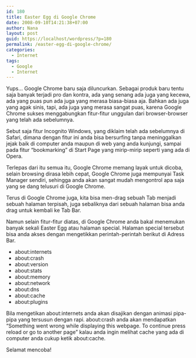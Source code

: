 ```yaml
---
id: 180
title: Easter Egg di Google Chrome
date: 2008-09-10T14:21:38+07:00
author: Nana
layout: post
guid: https://localhost/wordpress/?p=180
permalink: /easter-egg-di-google-chrome/
categories:
  - Internet
tags:
  - Google
  - Internet
---
```

Yups… Google Chrome baru saja diluncurkan. Sebagai produk baru tentu saja banyak terjadi pro dan kontra, ada yang senang ada juga yang kecewa, ada yang puas pun ada juga yang merasa biasa-biasa aja. Bahkan ada juga yang agak sinis, tapi, ada juga yang merasa sangat puas, karena Google Chrome sukses menggabungkan fitur-fitur unggulan dari browser-browser yang telah ada sebelumnya.

Sebut saja fitur Incognito Windows, yang diklaim telah ada sebelumnya di Safari, dimana dengan fitur ini anda bisa bersurfing tanpa meninggalkan jejak baik di computer anda maupun di web yang anda kunjungi, sampai pada fitur “bookmarking” di Start Page yang mirip-mirip seperti yang ada di Opera.

Terlepas dari itu semua itu, Google Chrome memang layak untuk dicoba, selain browsing dirasa lebih cepat, Google Chrome juga mempunyai Task Manager sendiri, sehingga anda akan sangat mudah mengontrol apa saja yang se dang telusuri di Google Chrome.

Terus di Google Chrome juga, kita bisa men-drag sebuah Tab menjadi sebuah halaman terpisah, juga sebaliknya dari sebuah halaman bisa anda drag untuk kembali ke Tab Bar.

Namun selain fitur-fitur diatas, di Google Chrome anda bakal menemukan banyak sekali Easter Egg atau halaman special. Halaman special tersebut bisa anda akses dengan mengetikkan perintah-perintah berikut di Adress Bar.

  * about:internets
  * about:crash
  * about:version
  * about:stats
  * about:memory
  * about:network
  * about:dns
  * about:cache
  * about:plugins

Bila mengetikan about:internets anda akan disajikan dengan animasi pipa-pipa yang tersusun dengan rapi. about:crash anda akan mendapatkan “Something went wrong while displaying this webpage. To continue press reload or go to another page” kalau anda ingin melihat cache yang ada di computer anda cukup ketik about:cache.

Selamat mencoba!